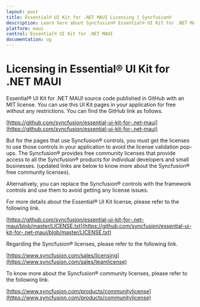 ```yaml
---
layout: post
title: Essential® UI Kit for .NET MAUI Licensing | Syncfusion®
description: Learn here about Syncfusion® Essential® UI Kit for .NET MAUI license key, how to generate the license key, how to register the license key, and more details.
platform: maui
control: Essential® UI Kit for .NET MAUI
documentation: ug
---
```


# Licensing in Essential® UI Kit for .NET MAUI

Essential® UI Kit for .NET MAUI source code published in GitHub with an MIT license. You can use this UI Kit pages in your application for free without any restrictions. You can find the GitHub link as follows.

[https://github.com/syncfusion/essential-ui-kit-for-.net-maui](https://github.com/syncfusion/essential-ui-kit-for-.net-maui)

But for the pages that use Syncfusion® controls, you must get the licenses to use those controls in your application to avoid the license validation pop-ups. The Syncfusion® provides free community licenses that provide access to all the Syncfusion® products for individual developers and small businesses. 
(updated links are below to know more about the Syncfusion® free community licenses).

Alternatively, you can replace the Syncfusion® controls with the framework controls and use them to avoid getting any license issues.

For more details about the Essential® UI Kit license, please refer to the following link.

[https://github.com/syncfusion/essential-ui-kit-for-.net-maui/blob/master/LICENSE.txt](https://github.com/syncfusion/essential-ui-kit-for-.net-maui/blob/master/LICENSE.txt)

Regarding the Syncfusion® licenses, please refer to the following link.

[https://www.syncfusion.com/sales/licensing](https://www.syncfusion.com/sales/teamlicense)

To know more about the Syncfusion® community licenses, please refer to the following link.

[https://www.syncfusion.com/products/communitylicense](https://www.syncfusion.com/products/communitylicense)



